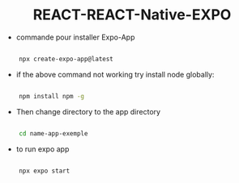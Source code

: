 <h1 align = center>REACT-REACT-Native-EXPO</h1>

- commande pour installer Expo-App
```sh

    npx create-expo-app@latest

```

- if the above command not working try install node globally:

```sh

    npm install npm -g

```

- Then change directory to the app directory

```sh

    cd name-app-exemple

```

- to run expo app

```sh

    npx expo start
    
```